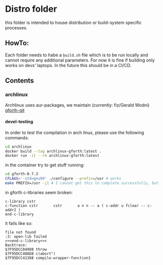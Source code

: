 # Distro folder

this folder is intended to house distribution or build-system specific processes.

## HowTo:
Each folder needs to habe a `build.sh` file which is to be run locally and cannot require any additional parameters.
For now it is fine if building only works on devs' laptops. In the future this should be in a CI/CD.

## Contents

### archlinux

Archlinux uses aur-packages, we maintain (currently: fiz/Gerald Wodni) [gforth-git](https://aur.archlinux.org/packages/gforth-git)

#### devel-testing
In order to test the compilation in arch linux, please use the following commands:
```bash
cd archlinux
docker build --tag archlinux-gforth:latest .
docker run -it --rm archlinux-gforth:latest
```

in the container try to get stuff running:
```bash
cd gforth-0.7.3
CFLAGS='-std=gnu99' ./configure --prefix=/usr # works
make PREFIX=/usr -j1 # I cannot get this to complete successfully, but we end up with a gforth binary
```

in gforth c-libraries seem broken:
```
c-library cstr
c-function cstr       cstr       a n n -- a ( c-addr u fclear -- c-addr2 )
end-c-library
```

it fails like so:
```
file not found
:3: open-lib failed
>>>end-c-library<<<
Backtrace:
$7F95DCC04988 throw 
$7F95DCC40AD8 c(abort") 
$7F95DCC41388 compile-wrapper-function1 
```


